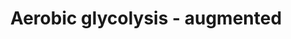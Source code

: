 ---
annotations:
- id: PW:0000641
  parent: regulatory pathway
  type: Pathway Ontology
  value: gluconeogenesis pathway
- id: PW:0000025
  parent: classic metabolic pathway
  type: Pathway Ontology
  value: glycolysis/gluconeogenesis pathway
- id: PW:0000605
  parent: disease pathway
  type: Pathway Ontology
  value: cancer pathway
authors:
- KJanssen
- Egonw
- AlexanderPico
- DeSl
- MaintBot
- L Dupuis
- Eweitz
- Finterly
- Khanspers
- Ash iyer
citedin: ''
communities:
- Mitochondrion
- ONTOX
description: 'Glycolysis converts glucose, C6H12O6, into pyruvate, CH3COCOO- and H+.
  The free energy released in this process is used to form the ATP and NADH. This
  pathway shows changed glycolytic fluxes during the Warburg effect. It is an extended
  version of the glycolysis pathway ([WP534](https://www.wikipathways.org/index.php/Pathway:WP534)),
  and describes content in the computer model of the corresponding supplement, and
  the article of [Shestov et al., 2014](https://www.ncbi.nlm.nih.gov/pubmed/25009227).
  Passive transport of oxygen and lactic acid into the cell is depicted using dashed
  arrows, which may differ from the original computer model.   Referred article: [Shestov
  et al., 2014](https://www.ncbi.nlm.nih.gov/pubmed/25009227)'
last-edited: 2025-08-26
ndex: null
organisms:
- Homo sapiens
redirect_from:
- /index.php/Pathway:WP4628
- /instance/WP4628
- /instance/WP4628_r140448
revision: r140448
schema-jsonld:
- '@context': https://schema.org/
  '@id': https://wikipathways.github.io/pathways/WP4628.html
  '@type': Dataset
  creator:
    '@type': Organization
    name: WikiPathways
  description: 'Glycolysis converts glucose, C6H12O6, into pyruvate, CH3COCOO- and
    H+. The free energy released in this process is used to form the ATP and NADH.
    This pathway shows changed glycolytic fluxes during the Warburg effect. It is
    an extended version of the glycolysis pathway ([WP534](https://www.wikipathways.org/index.php/Pathway:WP534)),
    and describes content in the computer model of the corresponding supplement, and
    the article of [Shestov et al., 2014](https://www.ncbi.nlm.nih.gov/pubmed/25009227).
    Passive transport of oxygen and lactic acid into the cell is depicted using dashed
    arrows, which may differ from the original computer model.   Referred article:
    [Shestov et al., 2014](https://www.ncbi.nlm.nih.gov/pubmed/25009227)'
  keywords:
  - ADP
  - AK
  - ALD
  - AMP
  - ATP
  - BPG
  - CK
  - CR
  - DHAP
  - ENO
  - F26BP
  - F6P
  - FBP
  - G6P
  - G6PDH
  - GAP
  - GAPDH
  - GHMT
  - GLU
  - GLUT
  - GLUe
  - GLY
  - GPI
  - GPT
  - H
  - HK
  - H₂O
  - LAC
  - LACe
  - LDH
  - NAD
  - NADH
  - O2e
  - O₂
  - P
  - PCR
  - PEP
  - PFK
  - PGK
  - PGM
  - PK
  - PYR
  - SER
  - TPI
  - _2PG
  - _3PG
  license: CC0
  name: Aerobic glycolysis - augmented
seo: CreativeWork
title: Aerobic glycolysis - augmented
wpid: WP4628
---